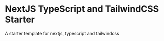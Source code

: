 # NextJS TypeScript and TailwindCSS Starter
 A starter template for nextjs, typescript and tailwindcss
